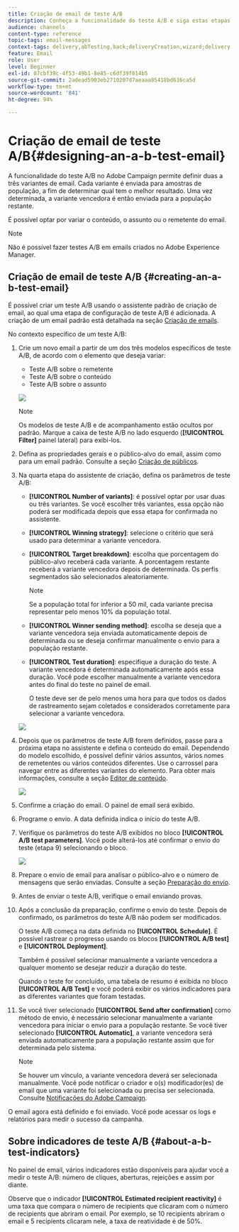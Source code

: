 ```yaml
---
title: Criação de email de teste A/B
description: Conheça a funcionalidade do teste A/B e siga estas etapas para criar um email a partir de um modelo de teste A/B no Adobe Campaign.
audience: channels
content-type: reference
topic-tags: email-messages
context-tags: delivery,abTesting,back;deliveryCreation,wizard;delivery,main
feature: Email
role: User
level: Beginner
exl-id: 07cbf39c-4f53-49b1-8e85-c6df39f014b5
source-git-commit: 2adead5903eb2710207d7aeaaa85418bd616ca5d
workflow-type: tm+mt
source-wordcount: '841'
ht-degree: 94%

---
```


# Criação de email de teste A/B{#designing-an-a-b-test-email}

A funcionalidade do teste A/B no Adobe Campaign permite definir duas a três variantes de email. Cada variante é enviada para amostras de população, a fim de determinar qual tem o melhor resultado. Uma vez determinada, a variante vencedora é então enviada para a população restante.

É possível optar por variar o conteúdo, o assunto ou o remetente do email.

>[!NOTE]
>
>Não é possível fazer testes A/B em emails criados no Adobe Experience Manager.

## Criação de email de teste A/B {#creating-an-a-b-test-email}

É possível criar um teste A/B usando o assistente padrão de criação de email, ao qual uma etapa de configuração de teste A/B é adicionada. A criação de um email padrão está detalhada na seção [Criação de emails](../../channels/using/creating-an-email.md).

No contexto específico de um teste A/B:

1. Crie um novo email a partir de um dos três modelos específicos de teste A/B, de acordo com o elemento que deseja variar:

   * Teste A/B sobre o remetente
   * Teste A/B sobre o conteúdo
   * Teste A/B sobre o assunto

   ![](assets/create_ab_testing.png)

   >[!NOTE]
   >
   >Os modelos de teste A/B e de acompanhamento estão ocultos por padrão. Marque a caixa de teste A/B no lado esquerdo (**[!UICONTROL Filter]** painel lateral) para exibi-los.

1. Defina as propriedades gerais e o público-alvo do email, assim como para um email padrão. Consulte a seção [Criação de públicos](../../audiences/using/creating-audiences.md).
1. Na quarta etapa do assistente de criação, defina os parâmetros de teste A/B:

   * **[!UICONTROL Number of variants]**: é possível optar por usar duas ou três variantes. Se você escolher três variantes, essa opção não poderá ser modificada depois que essa etapa for confirmada no assistente.
   * **[!UICONTROL Winning strategy]**: selecione o critério que será usado para determinar a variante vencedora.
   * **[!UICONTROL Target breakdown]**: escolha que porcentagem do público-alvo receberá cada variante. A porcentagem restante receberá a variante vencedora depois de determinada. Os perfis segmentados são selecionados aleatoriamente.

     >[!NOTE]
     >
     >Se a população total for inferior a 50 mil, cada variante precisa representar pelo menos 10% da população total.

   * **[!UICONTROL Winner sending method]**: escolha se deseja que a variante vencedora seja enviada automaticamente depois de determinada ou se deseja confirmar manualmente o envio para a população restante.
   * **[!UICONTROL Test duration]**: especifique a duração do teste. A variante vencedora é determinada automaticamente após essa duração. Você pode escolher manualmente a variante vencedora antes do final do teste no painel de email.

     O teste deve ser de pelo menos uma hora para que todos os dados de rastreamento sejam coletados e considerados corretamente para selecionar a variante vencedora.

   ![](assets/ab_parameters.png)

1. Depois que os parâmetros de teste A/B forem definidos, passe para a próxima etapa no assistente e defina o conteúdo do email. Dependendo do modelo escolhido, é possível definir vários assuntos, vários nomes de remetentes ou vários conteúdos diferentes. Use o carrossel para navegar entre as diferentes variantes do elemento. Para obter mais informações, consulte a seção [Editor de conteúdo](../../designing/using/designing-content-in-adobe-campaign.md).

   ![](assets/create_ab_testing2.png)

1. Confirme a criação do email. O painel de email será exibido.
1. Programe o envio. A data definida indica o início do teste A/B.
1. Verifique os parâmetros do teste A/B exibidos no bloco **[!UICONTROL A/B test parameters]**. Você pode alterá-los até confirmar o envio do teste (etapa 9) selecionando o bloco.

   ![](assets/create_ab_testing3.png)

1. Prepare o envio de email para analisar o público-alvo e o número de mensagens que serão enviadas. Consulte a seção [Preparação do envio](../../sending/using/preparing-the-send.md).
1. Antes de enviar o teste A/B, verifique o email enviando provas.
1. Após a conclusão da preparação, confirme o envio do teste. Depois de confirmado, os parâmetros do teste A/B não podem ser modificados.

   O teste A/B começa na data definida no **[!UICONTROL Schedule]**. É possível rastrear o progresso usando os blocos **[!UICONTROL A/B test]** e **[!UICONTROL Deployment]**.

   Também é possível selecionar manualmente a variante vencedora a qualquer momento se desejar reduzir a duração do teste.

   Quando o teste for concluído, uma tabela de resumo é exibida no bloco **[!UICONTROL A/B Test]** e você poderá exibir os vários indicadores para as diferentes variantes que foram testadas.

1. Se você tiver selecionado **[!UICONTROL Send after confirmation]** como método de envio, é necessário selecionar manualmente a variante vencedora para iniciar o envio para a população restante. Se você tiver selecionado **[!UICONTROL Automatic]**, a variante vencedora será enviada automaticamente para a população restante assim que for determinada pelo sistema.

   >[!NOTE]
   >
   >Se houver um vínculo, a variante vencedora deverá ser selecionada manualmente. Você pode notificar o criador e o(s) modificador(es) de email que uma variante foi selecionada ou precisa ser selecionada. Consulte [Notificações do Adobe Campaign](../../administration/using/sending-internal-notifications.md).

O email agora está definido e foi enviado. Você pode acessar os logs e relatórios para medir o sucesso da campanha.

## Sobre indicadores de teste A/B {#about-a-b-test-indicators}

No painel de email, vários indicadores estão disponíveis para ajudar você a medir o teste A/B: número de cliques, aberturas, rejeições e assim por diante.

Observe que o indicador **[!UICONTROL Estimated recipient reactivity]** é uma taxa que compara o número de recipients que clicaram com o número de recipients que abriram o email. Por exemplo, se 10 recipients abriram o email e 5 recipients clicaram nele, a taxa de reatividade é de 50%.
